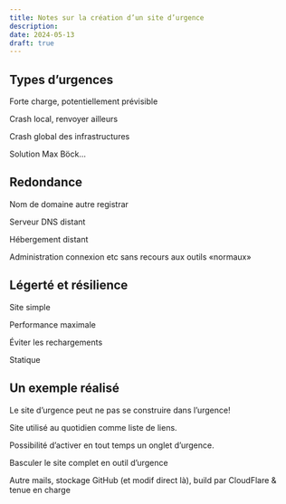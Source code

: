 ```yaml
---
title: Notes sur la création d’un site d’urgence
description: 
date: 2024-05-13
draft: true
---
```


## Types d’urgences

Forte charge, potentiellement prévisible

Crash local, renvoyer ailleurs

Crash global des infrastructures

Solution Max Böck...

## Redondance

Nom de domaine autre registrar

Serveur DNS distant

Hébergement distant

Administration connexion etc sans recours aux outils «normaux»

## Légerté et résilience

Site simple

Performance maximale

Éviter les rechargements

Statique

## Un exemple réalisé

Le site d’urgence peut ne pas se construire dans l’urgence!

Site utilisé au quotidien comme liste de liens.

Possibilité d’activer en tout temps un onglet d’urgence.

Basculer le site complet en outil d’urgence

Autre mails, stockage GitHub (et modif direct là), build par CloudFlare & tenue en charge
